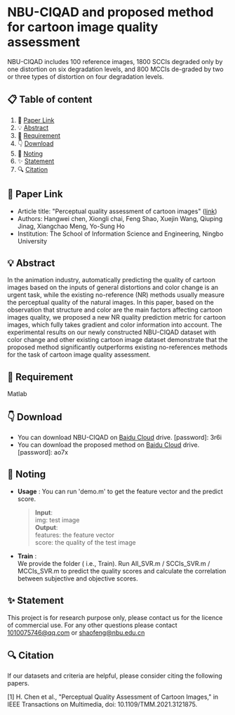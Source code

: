 # NBU-CIQAD and proposed method for cartoon image quality assessment
NBU-CIQAD includes 100 reference images, 1800 SCCIs degraded only by one distortion on six degradation levels, and 800 MCCIs de-graded by two or three types of distortion on four degradation levels. 
##  📋 Table of content
1. 📎 [Paper Link](#-paper-link)
2. 💡 [Abstract](#-abstract)
3. 📃 [Requirement](#-requirement)
4. 👇 [Download](#-download)
5. 🍎 [Noting](#-noting)
6. ✨ [Statement](#-statement)
7. 🔍 [Citation](#-citation)
## 📎 Paper Link
- Article title: "Perceptual quality assessment of cartoon images" ([link](https://ieeexplore.ieee.org/document/9585540))
- Authors: Hangwei chen, Xiongli chai, Feng Shao, Xuejin Wang, Qiuping Jinag, Xiangchao Meng, Yo-Sung Ho
- Institution: The School of Information Science and Engineering, Ningbo University
## 💡 Abstract
In the animation industry, automatically predicting the quality of cartoon images based on the inputs of general distortions and color change is an urgent task, while the existing no-reference (NR) methods usually measure the perceptual quality of the natural images. In this paper, based on the observation that structure and color are the main factors affecting cartoon images quality, we proposed a new NR quality prediction metric for cartoon images, which fully takes gradient and color information into account. The experimental results on our newly constructed NBU-CIQAD dataset with color change and other existing cartoon image dataset demonstrate that the proposed method significantly outperforms existing no-references methods for the task of cartoon image quality assessment.
## 📃 Requirement
Matlab
## 👇 Download
- You can download NBU-CIQAD on [Baidu Cloud](https://pan.baidu.com/s/1CO1i1rdzmpHXQY2gf04Rhw) drive. [password]: 3r6i
- You can download the proposed method on [Baidu Cloud](https://pan.baidu.com/s/1tLsKhT-HwWGMMBZgLfKyXg) drive. [password]: ao7x
## 🍎 Noting 
- **Usage** :
   You can run 'demo.m' to get the feature vector and the predict score. 
   > **Input**:   
        img: test image  
   > **Output**:   
        features: the feature vector  
        score: the quality of the test image
- **Train** :  
  We provide the folder ( i.e., Train).
  Run All_SVR.m / SCCIs_SVR.m / MCCIs_SVR.m to predict the quality scores and calculate the correlation 
  between subjective and objective scores.

## ✨ Statement
This project is for research purpose only, please contact us for the licence of commercial use. For any other questions please contact 1010075746@qq.com or shaofeng@nbu.edu.cn

## 🔍 Citation
If our datasets and criteria are helpful, please consider citing the following papers.

[1] H. Chen et al., "Perceptual Quality Assessment of Cartoon Images," in IEEE Transactions on Multimedia, doi: 10.1109/TMM.2021.3121875.
